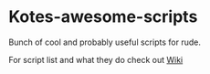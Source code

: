 # Kotes-awesome-scripts
Bunch of cool and probably useful scripts for rude.

For script list and what they do check out [Wiki](https://github.com/KoteNahui/Kotes-awesome-scripts/wiki)


